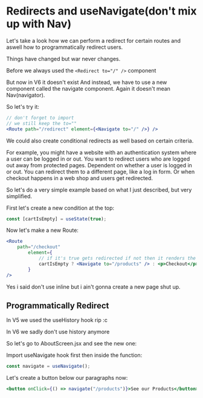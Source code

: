 # Redirects and useNavigate(don't mix up with Nav)

Let's take a look how we can perform a redirect for certain routes and aswell how to programmatically redirect users.

Things have changed but war never changes.

Before we always used the ```<Redirect to="/" />``` component

But now in V6 it doesn't exist And instead, we have to use a new component called the navigate component. Again it doesn't mean Nav(navigator).

So let's try it:
```jsx
// don't forget to import
// we still keep the to=""
<Route path="/redirect" element={<Navigate to="/" />} />
```

We could also create conditional redirects as well based on certain criteria.

For example, you might have a website with an authentication system where a user can be logged in or out. You want to redirect users who are logged out away from protected pages. Dependent on whether a user is logged in or out. You can redirect them to a different page, like a log in form. Or when checkout happens in a web shop and users get redirected.

So let's do a very simple example based on what I just described, but very simplified.

First let's create a new condition at the top:
```jsx
const [cartIsEmpty] = useState(true);
```

Now let's make a new Route:
```jsx
<Route
    path="/checkout"
        element={
            // if it's true gets redirected if not then it renders the next component
            cartIsEmpty ? <Navigate to="/products" /> : <p>Checkout</p>
        }
/>
```

Yes i said don't use inline but i ain't gonna create a new page shut up.

## Programmatically Redirect

In V5 we used the useHistory hook rip :c

In V6 we sadly don't use history anymore

So let's go to AboutScreen.jsx and see the new one:

Import useNavigate hook first then inside the function:
```jsx
const navigate = useNavigate();
```

Let's create a button below our paragraphs now:
```jsx
<button onClick={() => navigate("/products")}>See our Products</button>
```